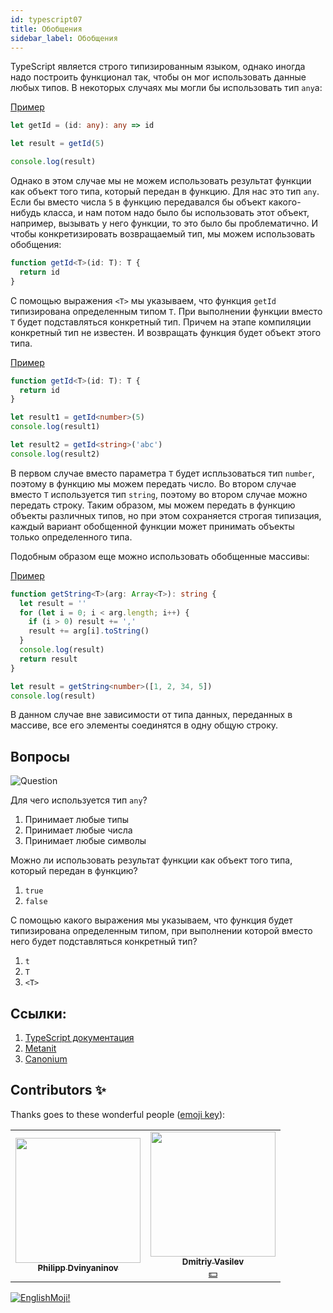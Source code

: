 ```yaml
---
id: typescript07
title: Обобщения
sidebar_label: Обобщения
---
```


TypeScript является строго типизированным языком, однако иногда надо построить функционал так, чтобы он мог использовать данные любых типов. В некоторых случаях мы могли бы использовать тип `any`a:

[Пример](https://www.typescriptlang.org/play?#code/DYUwLgBA5uCSAmEC8EAUBLeAuCBDAdgJ4CUOBhyAfBJgFC2iQBOIAzgK7CQoxgKoBWYrQDGAe3ysxoAHTAxUVCw5diQA)

```typescript
let getId = (id: any): any => id

let result = getId(5)

console.log(result)
```

Однако в этом случае мы не можем использовать результат функции как объект того типа, который передан в функцию. Для нас это тип `any`. Если бы вместо числа `5` в функцию передавался бы объект какого-нибудь класса, и нам потом надо было бы использовать этот объект, например, вызывать у него функции, то это было бы проблематично. И чтобы конкретизировать возвращаемый тип, мы можем использовать обобщения:

```typescript
function getId<T>(id: T): T {
  return id
}
```

С помощью выражения `<T>` мы указываем, что функция `getId` типизирована определенным типом `T`. При выполнении функции вместо `Т` будет подставляться конкретный тип. Причем на этапе компиляции конкретный тип не известен. И возвращать функция будет объект этого типа.

[Пример](https://www.typescriptlang.org/play?ssl=8&ssc=21&pln=1&pc=1#code/GYVwdgxgLglg9mABAcwKZQJIBMA8AVAPgAoYsAuRPASgr0QG8AoRRAJ3RFaVMYF9GANujaoAziAFQAjIgC8KdNhxgQAWwBGqVsQCsVRhASi4QgHQC4yIu3GSp+wcJsSoAJjkLMuUVFYwwyMQA5ACG6hBB+oZgxmYWVs6SrlRAA)

```typescript
function getId<T>(id: T): T {
  return id
}

let result1 = getId<number>(5)
console.log(result1)

let result2 = getId<string>('abc')
console.log(result2)
```

В первом случае вместо параметра `T` будет испльзоваться тип `number`, поэтому в функцию мы можем передать число. Во втором случае вместо `T` используется тип `string`, поэтому во втором случае можно передать строку. Таким образом, мы можем передать в функцию объекты различных типов, но при этом сохраняется строгая типизация, каждый вариант обобщенной функции может принимать объекты только определенного типа.

Подобным образом еще можно использовать обобщенные массивы:

[Пример](https://www.typescriptlang.org/play?#code/GYVwdgxgLglg9mABAcwKZQMpQE4zMgHgBUA+ACgENtkAuRAQW2woE9iSBKOgZxz2UQBvAFCJEAG3SJsqbiHFREAXkQByVaMTA42RGUmKYyxAAYA3IiMFEVZADpJ+KAAsLMANTuOQzWJjA9IxJTbxk5BUR3FVUAGg0xMTD5RSibagBtGABdOyg4LFx8Mg5NAF9NCARuOEkHOGQyJIUSxPQQbCQmqGFy4QNpWWTjNEw+fAIwEABbACNUbHJ0gEYYxAAmVYBmABZVgFYsksqwatrxesbB5qA)

```typescript
function getString<T>(arg: Array<T>): string {
  let result = ''
  for (let i = 0; i < arg.length; i++) {
    if (i > 0) result += ','
    result += arg[i].toString()
  }
  console.log(result)
  return result
}

let result = getString<number>([1, 2, 34, 5])
console.log(result)
```

В данном случае вне зависимости от типа данных, переданных в массиве, все его элементы соединятся в одну общую строку.

## Вопросы

![Question](https://media.giphy.com/media/l0HlRnAWXxn0MhKLK/giphy.gif)

Для чего используется тип `any`?

1. Принимает любые типы
2. Принимает любые числа
3. Принимает любые символы

Можно ли использовать результат функции как объект того типа, который передан в функцию?

1. `true`
2. `false`

С помощью какого выражения мы указываем, что функция будет типизирована определенным типом, при выполнении которой вместо него будет подставляться конкретный тип?

1.  `t`
2.  `T`
3.  `<T>`

<!--
## Обобщенные классы и интерфейсы

Кроме обобщенных функций и массивов также бывают обобщенные классы и интерфейсы:

[Пример](https://www.typescriptlang.org/play?#code/MYGwhgzhAECqEFMBOAeAKgPmgbwFDWgAckBLANzABcFoB9EgEwC5o19pgB7AOwkqQCuwSpyQAKRizQBKHOwKUAFiQgA6eg2gBeaI3YBfdgHMElAJIMx0qXIIEkpgUm7QlK9XoKHDuEKdecALba0NwIAO5wiKjcAoEARsgYYgDM0rhcvJx+qiCcRmIigaom5pbSsgD0ldCATCCAfCCA7CC1gAIggAwggJIgbYCsIIBCIKFxiUi4vv5gICTANDphkfDIKHyk3EbJAORkEABma+mZENkIufli45NHpRZWVTUNze1dfdBLJCtAA)

```typescript
class User<T> {
  private _id: T
  constructor(id: T) {
    this._id = id
  }
  getId(): T {
    return this._id
  }
}

let tom = new User<number>(3)
console.log(tom.getId()) // возвращает number

let alice = new User<string>('vsf')
console.log(alice.getId()) // возвращает string
```

Только в данном случае надо учитывать, что если мы типизировали объект определенным типом, то сменить данный тип уже не получится. То есть в следующем случае второе создание объекта не будет работать, так как объект tom уже типизирован типом number:

[Пример](https://www.typescriptlang.org/play?#code/MYGwhgzhAECqEFMBOAeAKgPmgbwFDWgAckBLANzABcFoB9EgEwC5o19pgB7AOwkqQCuwSpyQAKRizQBKHOwKUAFiQgA6eg2gBeaI3YBfdgHMElAJIMx0qXIIEkpgUm7QlK9XoKHDuEKdecALba0NwIAO5wiKjcAoEARsgYYgDM0rhcvJx+qiCcRmIigaom5pbS6bhFIWGR8MgofKTcRskA5GQQAGZtsgD0fdCAfCCAEiCAHCCAjCCAXCCADCBAA)

```typescript
let tom = new User<number>(3)
console.log(tom.getId())
tom = new User<string>('vsf') // ошибка
```

Все то же самое и с интерфейсами:

```typescript
interface IUser<T> {
  getId(): T
}

class User<T> implements IUser<T> {
  private _id: T
  constructor(id: T) {
    this._id = id
  }
  getId(): T {
    return this._id
  }
}
```

## Ограничения обобщений

Иногда необходимо использовать обобщения, однако принимать любой тип в функцию или класс вместо параметра `T` нежелательно. Например, пусть имеется следующий интерфейс и классы его реализующие:

```typescript
interface IUser {
  getInfo()
}
class User implements IUser {
  _id: number
  _name: string
  constructor(id: number, name: string) {
    this._id = id
    this._name = name
  }
  getInfo() {
    console.log('id: ' + this._id + '; name: ' + this._name)
  }
}

class Employee extends User {
  _company: string
  constructor(id: number, name: string, company: string) {
    super(id, name)
    this._company = company
  }

  getInfo() {
    console.log('id: ' + this._id + '; name: ' + this._name + '; company:' + this._company)
  }
}
```

Теперь пусть у нас будет класс, выводящий информацию о пользователях:

```typescript
class UserInfo<T extends IUser> {
  getUserInfo(user: T): void {
    user.getInfo()
  }
}
```

В методе `getUserInfo` мы хотим использовать функцию `getInfo()`, предполагая, что в качестве параметра будет передаваться объект `IUser`. Но чтобы нельзя было передать объекты любого типа, а только объекты `IUser`, устанавливается ограничения с помощью ключевого слова extends.

И затем мы можем использовать класс, передавая подходящие объекты:

```typescript
let tom = new User(3, 'Tom')
let alice = new Employee(4, 'Alice', 'Microsoft')
let userStore = new UserInfo()
userStore.getUserInfo(tom)
userStore.getUserInfo(alice)
```

## Ключевое слово new

Чтобы создать новый объект в коде обобщений, нам надо указать, что обобщенный тип T имеет конструктор. Это означает, что вместо параметра type:T нам надо указать type: {new(): T;}. Например, следующий обобщенный интерфейс работать не будет:

```typescript
function UserFactory<T>(): T {
  return new T() // ошибка компиляции
}
```

Чтобы интерфейс начал работать, используем слово new:

```typescript
function userFactory<T>(type: { new (): T; }); T {

    return new type()
}


class User {

    constructor() {
        console.log("создан объект User")
    }
}

let user : User = userFactory(User)
``` -->

## Ссылки:

1.  [TypeScript документация](https://www.typescriptlang.org/docs/handbook/generics.html)
2.  [Metanit](https://metanit.com/web/typescript/3.5.php)
3.  [Canonium](https://canonium.com/articles/typescript-generics)

## Contributors ✨

Thanks goes to these wonderful people ([emoji key](https://allcontributors.org/docs/en/emoji-key)):

<!-- ALL-CONTRIBUTORS-LIST:START - Do not remove or modify this section -->
<!-- prettier-ignore-start -->
<!-- markdownlint-disable -->
<table>
  <tr>
    <td align="center"><a href="https://github.com/FELiX-RN"><img src="https://avatars0.githubusercontent.com/u/72006627?v=4?s=200" width="200px;" alt=""/><br /><sub><b>Philipp Dvinyaninov</b></sub></a><br /><a href="https://github.com/gHashTag/react-native-village/commits?author=FELiX-RN" title="Documentation">  </a></td>
    <td align="center"><a href="https://fullstackserverless.github.io/"><img src="https://avatars0.githubusercontent.com/u/6774813?v=4?s=200" width="200px;" alt=""/><br /><sub><b>Dmitriy Vasilev</b></sub></a><br /><a href="#financial-gHashTag" title="Financial">💵</a></td>
  </tr>
  
</table>

<!-- markdownlint-restore -->
<!-- prettier-ignore-end -->

<!-- ALL-CONTRIBUTORS-LIST:END -->

[![EnglishMoji!](/img/logo/englishmoji.png)](https://link-to.app/xvh7Ush9kl)
